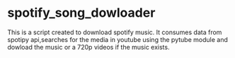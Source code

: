 # spotify_song_dowloader
This is a script created to download spotify music. It consumes data from spotipy api,searches for the media in youtube using the pytube module and dowload the
music or a 720p videos if the music exists. 
